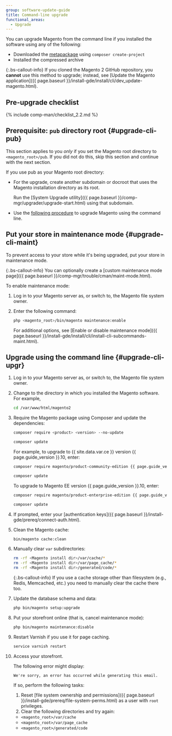 ```yaml
---
group: software-update-guide
title: Command-line upgrade
functional_areas:
  - Upgrade
---
```


You can upgrade Magento from the command line if you installed the software using any of the following:

*  Downloaded the [metapackage](https://glossary.magento.com/metapackage) using `composer create-project`
*  Installed the compressed archive

 {:.bs-callout-info}
If you cloned the Magento 2 GitHub repository, you **cannot** use this method to upgrade; instead, see [Update the Magento application]({{ page.baseurl }}/install-gde/install/cli/dev_update-magento.html).

## Pre-upgrade checklist

{% include comp-man/checklist_2.2.md %}

## Prerequisite: `pub` directory root {#upgrade-cli-pub}

This section applies to you *only* if you set the Magento root directory to `<magento_root>/pub`.
If you did not do this, skip this section and continue with the next section.

If you use pub as your Magento root directory:

*  For the upgrade, create another subdomain or docroot that uses the Magento installation directory as its root.

   Run the [System Upgrade utility]({{ page.baseurl }}/comp-mgr/upgrader/upgrade-start.html) using that subdomain.

*  Use the [following procedure](#upgrade-cli-upgr) to upgrade Magento using the command line.

## Put your store in maintenance mode {#upgrade-cli-maint}

To prevent access to your store while it's being upgraded, put your store in maintenance mode.

 {:.bs-callout-info}
You can optionally create a [custom maintenance mode page]({{ page.baseurl }}/comp-mgr/trouble/cman/maint-mode.html).

To enable maintenance mode:

1. Log in to your Magento server as, or switch to, the Magento file system owner.
1. Enter the following command:

   ```bash
   php <magento_root>/bin/magento maintenance:enable
   ```

   For additional options, see [Enable or disable maintenance mode]({{ page.baseurl }}/install-gde/install/cli/install-cli-subcommands-maint.html).

## Upgrade using the command line {#upgrade-cli-upgr}

1. Log in to your Magento server as, or switch to, the Magento file system owner.
1. Change to the directory in which you installed the Magento software. For example,

   ```bash
   cd /var/www/html/magento2
   ```

1. Require the Magento package using Composer and update the dependencies:

   ```bash
   composer require <product> <version> --no-update
   ```

   ```bash
   composer update
   ```

   For example, to upgrade to {{ site.data.var.ce }} version {{ page.guide_version }}.10, enter:

   ```bash
   composer require magento/product-community-edition {{ page.guide_version }}.10 --no-update
   ```

   ```bash
   composer update
   ```

   To upgrade to Magento EE version {{ page.guide_version }}.10, enter:

   ```bash
   composer require magento/product-enterprise-edition {{ page.guide_version }}.10 --no-update
   ```

   ```bash
   composer update
   ```

1. If prompted, enter your [authentication keys]({{ page.baseurl }}/install-gde/prereq/connect-auth.html).

1. Clean the Magento cache:

   ```bash
   bin/magento cache:clean
   ```

1. Manually clear `var` subdirectories:

   ```bash
   rm -rf <Magento install dir>/var/cache/*
   rm -rf <Magento install dir>/var/page_cache/*
   rm -rf <Magento install dir>/generated/code/*
   ```

    {:.bs-callout-info}
   If you use a cache storage other than filesystem (e.g., Redis, Memcached, etc.) you need to manually clear the cache there too.

1. Update the database schema and data:

   ```bash
   php bin/magento setup:upgrade
   ```

1. Put your storefront online (that is, cancel maintenance mode):

   ```bash
   php bin/magento maintenance:disable
   ```

1. Restart Varnish if you use it for page caching.

   ```bash
   service varnish restart
   ```

1. Access your storefront.

   The following error might display:

   ```terminal
   We're sorry, an error has occurred while generating this email.
   ```

   If so, perform the following tasks:

   1. Reset [file system ownership and permissions]({{ page.baseurl }}/install-gde/prereq/file-system-perms.html) as a user with `root` privileges.
   1. Clear the following directories and try again:
     *  `<magento_root>/var/cache`
     *  `<magento_root>/var/page_cache`
     *  `<magento_root>/generated/code`
